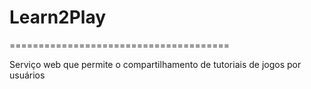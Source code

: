 # Learn2Play

======================================

Serviço web que permite o compartilhamento de tutoriais de jogos por usuários